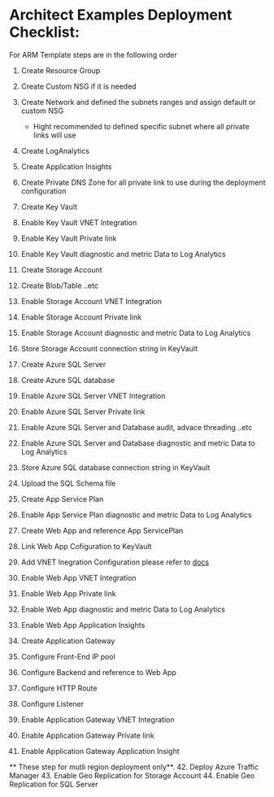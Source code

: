 # Architect Examples Deployment Checklist:
For ARM Template steps are in the following order
1. Create Resource Group 
2. Create Custom NSG if it is needed 
3. Create Network and defined the subnets ranges and assign default or custom NSG
    - Hight recommended to defined specific subnet where all private links will use   
4. Create LogAnalytics
5. Create Application Insights
6. Create Private DNS Zone for all private link to use during the deployment configuration
7. Create Key Vault
8. Enable Key Vault VNET Integration
9. Enable Key Vault Private link
10. Enable Key Vault diagnostic and metric Data to Log Analytics

11. Create Storage Account 
12. Create Blob/Table ..etc
13. Enable Storage Account VNET Integration
14. Enable Storage Account Private link
15. Enable Storage Account diagnostic and metric Data to Log Analytics
16. Store Storage Account connection string in KeyVault

17. Create Azure SQL Server 
18. Create Azure SQL database
19. Enable Azure SQL Server VNET Integration
20. Enable Azure SQL Server Private link
21. Enable Azure SQL Server and Database audit, advace threading ..etc
22. Enable Azure SQL Server and Database diagnostic and metric Data to Log Analytics
23. Store Azure SQL database connection string in KeyVault
24. Upload the SQL Schema file
25. Create App Service Plan 
26. Enable App Service Plan diagnostic and metric Data to Log Analytics

27. Create Web App and reference App ServicePlan 
28. Link Web App Cofiguration to KeyVault
29. Add VNET Inegration Configuration please refer to [docs](https://docs.microsoft.com/en-us/azure/app-service/overview-vnet-integration)
30. Enable Web App VNET Integration
31. Enable Web App Private link
32. Enable Web App diagnostic and metric Data to Log Analytics
33. Enable Web App Application Insights

34. Create Application Gateway
35. Configure Front-End IP pool
36. Configure Backend and reference to Web App
37. Configure HTTP Route
38. Configure Listener
39. Enable Application Gateway VNET Integration
40. Enable Application Gateway Private link
41. Enable Application Gateway Application Insight

** These step for mutli region deployment only**. 
42. Deploy Azure Traffic Manager 
43. Enable Geo Replication for Storage Account 
44. Enable Geo Replication for SQL Server






